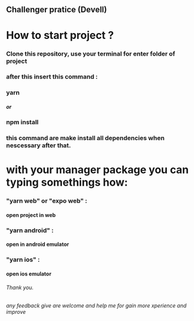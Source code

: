 ## Challenger pratice (Devell)

# How to start project ?

### Clone this repository, use your terminal for enter folder of project
### after this insert this command :
### yarn
##### or
### npm install 
### this command are make install all dependencies when nescessary after that.


# with your manager package you can typing somethings how:
### "yarn web" or "expo web" :
#### open project in web

### "yarn android" : 
#### open in android emulator

### "yarn ios" :
#### open ios emulator

###### Thank you.
###### any feedback give are welcome and help me for gain more xperience and improve
